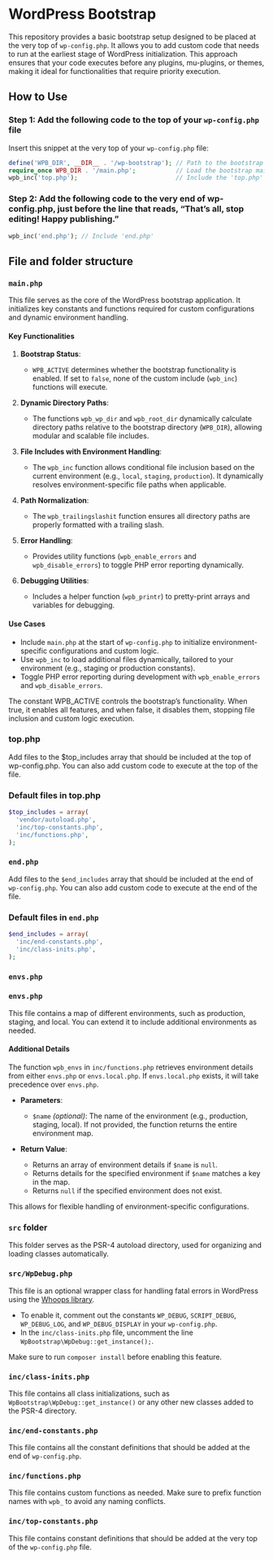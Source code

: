 
# WordPress Bootstrap

This repository provides a basic bootstrap setup designed to be placed at the very top of `wp-config.php`. It allows you to add custom code that needs to run at the earliest stage of WordPress initialization. This approach ensures that your code executes before any plugins, mu-plugins, or themes, making it ideal for functionalities that require priority execution.

## How to Use

### Step 1: Add the following code to the **top** of your `wp-config.php` file

Insert this snippet at the very top of your `wp-config.php` file:

```php
define('WPB_DIR', __DIR__ . '/wp-bootstrap'); // Path to the bootstrap directory
require_once WPB_DIR . '/main.php';           // Load the bootstrap main file
wpb_inc('top.php');                           // Include the 'top.php' script
```

### Step 2: Add the following code to the very end of wp-config.php, just before the line that reads, “That’s all, stop editing! Happy publishing.”

```php
wpb_inc('end.php'); // Include 'end.php'
```

## File and folder structure

### `main.php`

This file serves as the core of the WordPress bootstrap application. It initializes key constants and functions required for custom configurations and dynamic environment handling.

#### Key Functionalities
1. **Bootstrap Status**:
   - `WPB_ACTIVE` determines whether the bootstrap functionality is enabled. If set to `false`, none of the custom include (`wpb_inc`) functions will execute.

2. **Dynamic Directory Paths**:
   - The functions `wpb_wp_dir` and `wpb_root_dir` dynamically calculate directory paths relative to the bootstrap directory (`WPB_DIR`), allowing modular and scalable file includes.

3. **File Includes with Environment Handling**:
   - The `wpb_inc` function allows conditional file inclusion based on the current environment (e.g., `local`, `staging`, `production`). It dynamically resolves environment-specific file paths when applicable.

4. **Path Normalization**:
   - The `wpb_trailingslashit` function ensures all directory paths are properly formatted with a trailing slash.

5. **Error Handling**:
   - Provides utility functions (`wpb_enable_errors` and `wpb_disable_errors`) to toggle PHP error reporting dynamically.

6. **Debugging Utilities**:
   - Includes a helper function (`wpb_printr`) to pretty-print arrays and variables for debugging.

#### Use Cases
- Include `main.php` at the start of `wp-config.php` to initialize environment-specific configurations and custom logic.
- Use `wpb_inc` to load additional files dynamically, tailored to your environment (e.g., staging or production constants).
- Toggle PHP error reporting during development with `wpb_enable_errors` and `wpb_disable_errors`.

The constant WPB_ACTIVE controls the bootstrap’s functionality. When true, it enables all features, and when false, it disables them, stopping file inclusion and custom logic execution.



### top.php

Add files to the $top_includes array that should be included at the top of wp-config.php. You can also add custom code to execute at the top of the file.

### Default files in top.php

```php
$top_includes = array(
  'vendor/autoload.php',
  'inc/top-constants.php',
  'inc/functions.php',
);
```

### `end.php`

Add files to the `$end_includes` array that should be included at the end of `wp-config.php`. You can also add custom code to execute at the end of the file.

### Default files in `end.php`

```php
$end_includes = array(
  'inc/end-constants.php',
  'inc/class-inits.php',
);
```


### `envs.php`

### `envs.php`

This file contains a map of different environments, such as production, staging, and local. You can extend it to include additional environments as needed.

#### Additional Details

The function `wpb_envs` in `inc/functions.php` retrieves environment details from either `envs.php` or `envs.local.php`. If `envs.local.php` exists, it will take precedence over `envs.php`. 

- **Parameters**:
  - `$name` *(optional)*: The name of the environment (e.g., production, staging, local). If not provided, the function returns the entire environment map.

- **Return Value**:
  - Returns an array of environment details if `$name` is `null`.
  - Returns details for the specified environment if `$name` matches a key in the map.
  - Returns `null` if the specified environment does not exist.

This allows for flexible handling of environment-specific configurations.

### `src` folder

This folder serves as the PSR-4 autoload directory, used for organizing and loading classes automatically.

### `src/WpDebug.php`

This file is an optional wrapper class for handling fatal errors in WordPress using the [Whoops library](https://filp.github.io/whoops/).

- To enable it, comment out the constants `WP_DEBUG`, `SCRIPT_DEBUG`, `WP_DEBUG_LOG`, and `WP_DEBUG_DISPLAY` in your `wp-config.php`.
- In the `inc/class-inits.php` file, uncomment the line `WpBootstrap\WpDebug::get_instance();`.

Make sure to run `composer install` before enabling this feature.

### `inc/class-inits.php`

This file contains all class initializations, such as `WpBootstrap\WpDebug::get_instance()` or any other new classes added to the PSR-4 directory.

### `inc/end-constants.php`

This file contains all the constant definitions that should be added at the end of `wp-config.php`.

### `inc/functions.php`

This file contains custom functions as needed. Make sure to prefix function names with `wpb_` to avoid any naming conflicts.

### `inc/top-constants.php`

This file contains constant definitions that should be added at the very top of the `wp-config.php` file.



